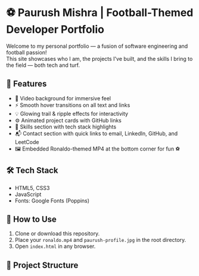 # ⚽ Paurush Mishra | Football-Themed Developer Portfolio

Welcome to my personal portfolio — a fusion of software engineering and football passion!  
This site showcases who I am, the projects I've built, and the skills I bring to the field — both tech and turf.

## 🚀 Features

- 🎥 Video background for immersive feel
- ⚡ Smooth hover transitions on all text and links
- 💡 Glowing trail & ripple effects for interactivity
- ⚙️ Animated project cards with GitHub links
- 🧠 Skills section with tech stack highlights
- 📬 Contact section with quick links to email, LinkedIn, GitHub, and LeetCode
- 🖼️ Embedded Ronaldo-themed MP4 at the bottom corner for fun ⚽

## 🛠️ Tech Stack

- HTML5, CSS3
- JavaScript
- Fonts: Google Fonts (Poppins)

## 🧾 How to Use

1. Clone or download this repository.
2. Place your `ronaldo.mp4` and `paurush-profile.jpg` in the root directory.
3. Open `index.html` in any browser.

## 📂 Project Structure

